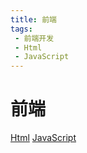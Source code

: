 ```yaml
---
title: 前端
tags:
 - 前端开发
 - Html
 - JavaScript
---
```


#  前端
[Html](./html)
[JavaScript](./javaScript)


